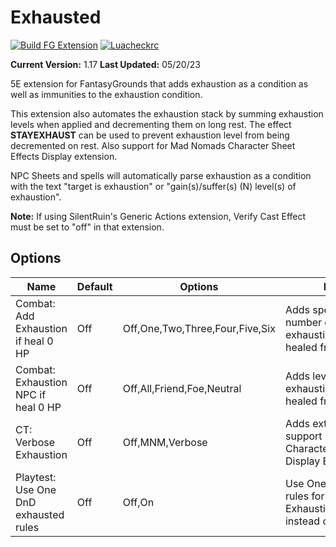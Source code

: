 
# Exhausted

[![Build FG Extension](https://github.com/rhagelstrom/Exhausted/actions/workflows/create-release.yml/badge.svg)](https://github.com/rhagelstrom/Exhausted/actions/workflows/create-release.yml) [![Luacheckrc](https://github.com/rhagelstrom/Exhausted/actions/workflows/luacheck.yml/badge.svg)](https://github.com/rhagelstrom/Exhausted/actions/workflows/luacheck.yml)

**Current Version:** 1.17
**Last Updated:** 05/20/23

5E extension for FantasyGrounds that adds exhaustion as a condition as well as immunities to the exhaustion condition.

This extension also automates the exhaustion stack by summing exhaustion levels when applied and decrementing them on long rest. The effect **STAYEXHAUST** can be used to prevent exhaustion level from being decremented on rest. Also support for Mad Nomads Character Sheet Effects Display extension.

NPC Sheets and spells will automatically parse exhaustion as a condition with the text "target is exhaustion" or "gain(s)/suffer(s) (N) level(s) of exhaustion".

**Note:** If using SilentRuin's Generic Actions extension, Verify Cast Effect must be set to "off" in that extension.

## Options

| Name| Default | Options | Notes |
|---|---|---|---|
|Combat: Add Exhaustion if heal 0 HP| Off| Off,One,Two,Three,Four,Five,Six| Adds specified number of levels of exhaustion when healed from 0 HP|
|Combat: Exhaustion NPC if heal 0 HP| Off| Off,All,Friend,Foe,Neutral| Adds level(s) of exhaustion to NPCs if healed from 0 HP|
|CT: Verbose Exhaustion| Off| Off,MNM,Verbose|Adds extra text to support Mad Nomads Character Sheet Display Extension|
|Playtest: Use One DnD exhausted rules| Off| Off,On|Use One DnD playtest rules for Exhaustion/Exhausted instead of 5E|
